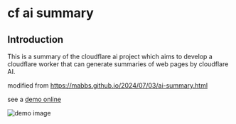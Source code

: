 # cf ai summary

## Introduction

This is a summary of the cloudflare ai project which aims to develop a cloudflare worker that can generate summaries of web pages by cloudflare AI.

modified from <https://mabbs.github.io/2024/07/03/ai-summary.html>

see a [demo online](https://d.cellmean.com/p/0a49bcf29f6c)

![demo image](https://photo.cellmean.com/i/2024/08/25/prqju8-0.png)
